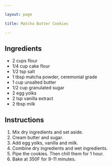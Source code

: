 ```yaml
---

layout: page

title: Matcha Butter Cookies

---
```


## Ingredients
* 2 cups flour
* 1/4 cup cake flour
* 1/2 tsp salt
* 1 tbsp matcha powder, ceremonial grade
* 1 cup unsalted butter
* 1/2 cup granulated sugar
* 2 egg yolks
* 2 tsp vanilla extract
* 2 tbsp milk

## Instructions
1. Mix dry ingredients and set aside.
2. Cream butter and sugar.
3. Add egg yolks, vanilla and milk.
4. Combine dry ingredients and wet ingredients.
5. Pipe the cookies. Then chill them for 1 hour.
6. Bake at 350F for 9-11 minutes.
